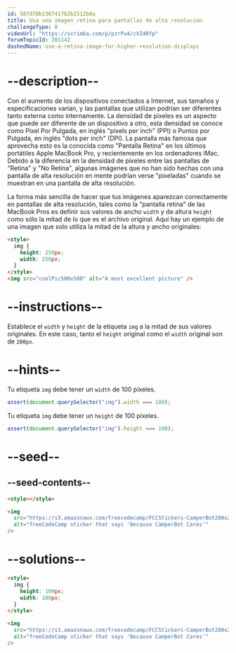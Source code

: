 ```yaml
---
id: 587d78b1367417b2b2512b0a
title: Usa una imagen retina para pantallas de alta resolución
challengeType: 0
videoUrl: "https://scrimba.com/p/pzrPu4/cVZ4Rfp"
forumTopicId: 301142
dashedName: use-a-retina-image-for-higher-resolution-displays
---
```


# --description--

Con el aumento de los dispositivos conectados a Internet, sus tamaños y especificaciones varían, y las pantallas que utilizan podrían ser diferentes tanto externa como internamente. La densidad de píxeles es un aspecto que puede ser diferente de un dispositivo a otro, esta densidad se conoce como Pixel Por Pulgada, en inglés "pixels per inch" (PPI) o Puntos por Pulgada, en inglés "dots per inch" (DPI). La pantalla más famosa que aprovecha esto es la conocida como "Pantalla Retina" en los últimos portátiles Apple MacBook Pro, y recientemente en los ordenadores iMac. Debido a la diferencia en la densidad de píxeles entre las pantallas de "Retina" y "No Retina", algunas imágenes que no han sido hechas con una pantalla de alta resolución en mente podrían verse "pixeladas" cuando se muestran en una pantalla de alta resolución.

La forma más sencilla de hacer que tus imágenes aparezcan correctamente en pantallas de alta resolución, tales como la "pantalla retina" de las MacBook Pros es definir sus valores de ancho `width` y de altura `height` como sólo la mitad de lo que es el archivo original. Aquí hay un ejemplo de una imagen que solo utiliza la mitad de la altura y ancho originales:

```html
<style>
  img {
    height: 250px;
    width: 250px;
  }
</style>
<img src="coolPic500x500" alt="A most excellent picture" />
```

# --instructions--

Establece el `width` y `height` de la etiqueta `img` a la mitad de sus valores originales. En este caso, tanto el `height` original como el `width` original son de `200px`.

# --hints--

Tu etiqueta `img` debe tener un `width` de 100 píxeles.

```js
assert(document.querySelector("img").width === 100);
```

Tu etiqueta `img` debe tener un `height` de 100 píxeles.

```js
assert(document.querySelector("img").height === 100);
```

# --seed--

## --seed-contents--

```html
<style></style>

<img
  src="https://s3.amazonaws.com/freecodecamp/FCCStickers-CamperBot200x200.jpg"
  alt="freeCodeCamp sticker that says 'Because CamperBot Cares'"
/>
```

# --solutions--

```html
<style>
  img {
    height: 100px;
    width: 100px;
  }
</style>

<img
  src="https://s3.amazonaws.com/freecodecamp/FCCStickers-CamperBot200x200.jpg"
  alt="freeCodeCamp sticker that says 'Because CamperBot Cares'"
/>
```
